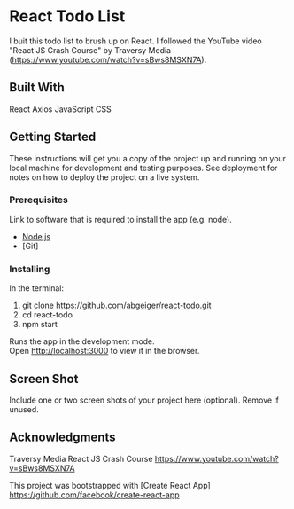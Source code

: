 # React Todo List

I buit this todo list to brush up on React. I followed the YouTube video "React JS Crash Course" by Traversy Media (https://www.youtube.com/watch?v=sBws8MSXN7A).

## Built With

React
Axios
JavaScript
CSS

## Getting Started

These instructions will get you a copy of the project up and running on your local machine for development and testing purposes. See deployment for notes on how to deploy the project on a live system.

### Prerequisites

Link to software that is required to install the app (e.g. node).

- [Node.js](https://nodejs.org/en/)
- [Git]

### Installing

In the terminal:
1) git clone https://github.com/abgeiger/react-todo.git
2) cd react-todo
3) npm start

Runs the app in the development mode.<br />
Open [http://localhost:3000](http://localhost:3000) to view it in the browser.

## Screen Shot

Include one or two screen shots of your project here (optional). Remove if unused.

## Acknowledgments

Traversy Media
React JS Crash Course
https://www.youtube.com/watch?v=sBws8MSXN7A

This project was bootstrapped with [Create React App]
https://github.com/facebook/create-react-app
